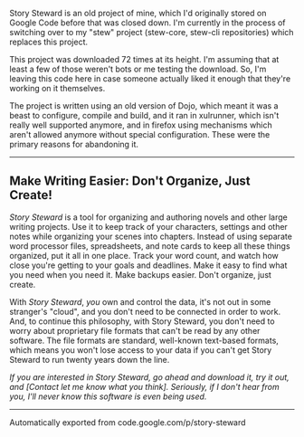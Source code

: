 Story Steward is an old project of mine, which I'd originally stored on Google Code before that was closed down. I'm currently in the process of switching over to my "stew" project (stew-core, stew-cli repositories) which replaces this project.

This project was downloaded 72 times at its height. I'm assuming that at least a few of those weren't bots or me 
testing the download. So, I'm leaving this code here in case someone actually liked it enough that they're working 
on it themselves.

The project is written using an old version of Dojo, which meant it was a beast to configure, compile and build, 
and it ran in xulrunner, which isn't really well supported anymore, and in firefox using mechanisms which aren't 
allowed anymore without special configuration. These were the primary reasons for abandoning it.

----

## Make Writing Easier: Don't Organize, Just Create! ##

_Story Steward_ is a tool for organizing and authoring novels and other large writing projects. Use it to keep track of your characters, settings and other notes while organizing your scenes into chapters. Instead of using separate word processor files, spreadsheets, and note cards to keep all these things organized, put it all in one place. Track your word count, and watch how close you're getting to your goals and deadlines. Make it easy to find what you need when you need it. Make backups easier. Don't organize, just create.

With _Story Steward_, *you* own and control the data, it's not out in some stranger's "cloud", and you don't need to be connected in order to work. And, to continue this philosophy, with Story Steward, you don't need to worry about proprietary file formats that can't be read by any other software. The file formats are standard, well-known text-based formats, which means you won't lose access to your data if you can't get Story Steward to run twenty years down the line.

_If you are interested in Story Steward, go ahead and download it, try it out, and [Contact let me know what you think]. Seriously, if I don't hear from you, I'll never know this software is even being used._

----

Automatically exported from code.google.com/p/story-steward
